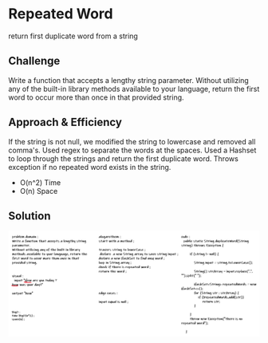 # Repeated Word
<!-- Short summary or background information -->
return first duplicate word from a string

## Challenge
<!-- Description of the challenge -->
Write a function that accepts a lengthy string parameter.
Without utilizing any of the built-in library methods available to your language, return the first word to occur more than once in that provided string.

## Approach & Efficiency
<!-- What approach did you take? Why? What is the Big O space/time for this approach? -->
If the string is not null, we modified the string to lowercase and removed all comma's. Used regex to
separate the words at the spaces. Used a Hashset to loop through the strings and return the
 first duplicate word. Throws exception if no repeated word exists in the string. 

- O(n^2) Time 
- O(n) Space

## Solution
<!-- Embedded whiteboard image -->
![Repeated-Word](assets/repeated-Word.PNG)